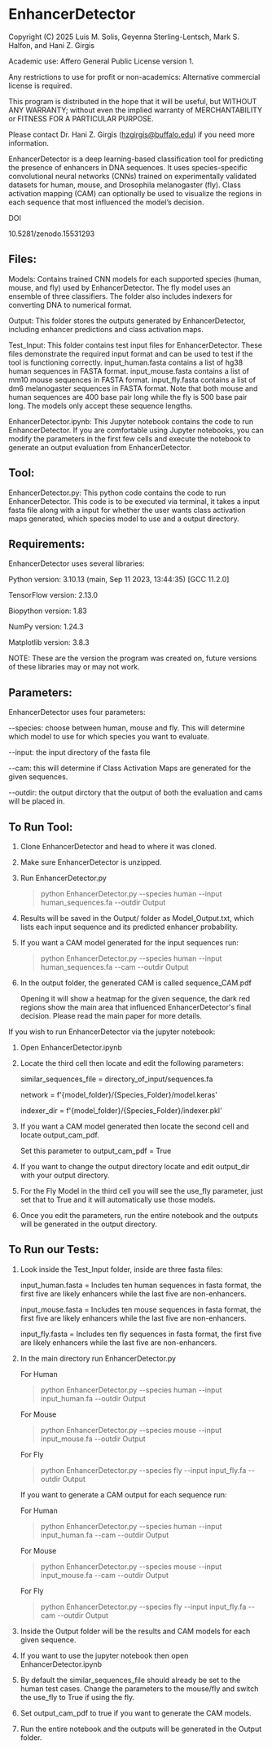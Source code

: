 # EnhancerDetector

Copyright (C) 2025 Luis M. Solis, Geyenna Sterling-Lentsch, Mark S. Halfon, and Hani Z. Girgis

Academic use: Affero General Public License version 1.

Any restrictions to use for profit or non-academics: Alternative commercial license is required.

This program is distributed in the hope that it will be useful, but WITHOUT ANY WARRANTY; without even the implied warranty of MERCHANTABILITY or FITNESS FOR A PARTICULAR PURPOSE.

Please contact Dr. Hani Z. Girgis (hzgirgis@buffalo.edu) if you need more information.

EnhancerDetector is a deep learning-based classification tool for predicting the presence of enhancers in DNA sequences. It uses species-specific convolutional neural networks (CNNs) trained on experimentally validated datasets for human, mouse, and Drosophila melanogaster (fly). Class activation mapping (CAM) can optionally be used to visualize the regions in each sequence that most influenced the model’s decision.

DOI

10.5281/zenodo.15531293

## Files:
Models: Contains trained CNN models for each supported species (human, mouse, and fly) used by EnhancerDetector. The fly model uses an ensemble of three classifiers. The folder also includes indexers for converting DNA to numerical format.

Output: This folder stores the outputs generated by EnhancerDetector, including enhancer predictions and class activation maps.

Test_Input: This folder contains test input files for EnhancerDetector. These files demonstrate the required input format and can be used to test if the tool is functioning correctly. input_human.fasta contains a list of hg38 human sequences in FASTA format. input_mouse.fasta contains a list of mm10 mouse sequences in FASTA format. input_fly.fasta contains a list of dm6 melanogaster sequences in FASTA format. Note that both mouse and human sequences are 400 base pair long while the fly is 500 base pair long. The models only accept these sequence lengths.

EnhancerDetector.ipynb: This Jupyter notebook contains the code to run EnhancerDetector. If you are comfortable using Jupyter notebooks, you can modify the parameters in the first few cells and execute the notebook to generate an output evaluation from EnhancerDetector.

## Tool:
EnhancerDetector.py: This python code contains the code to run EnhancerDetector. This code is to be executed via terminal, it takes a input fasta file along with a input for whether the user wants class activation maps generated, which species model to use and a output directory.

## Requirements:
EnhancerDetector uses several libraries:

Python version: 3.10.13 (main, Sep 11 2023, 13:44:35) [GCC 11.2.0]

TensorFlow version: 2.13.0

Biopython version: 1.83

NumPy version: 1.24.3

Matplotlib version: 3.8.3

NOTE: These are the version the program was created on, future versions of these libraries may or may not work.

## Parameters:
EnhancerDetector uses four parameters:

--species: choose between human, mouse and fly. This will determine which model to use for which species you want to evaluate.

--input: the input directory of the fasta file

--cam: this will determine if Class Activation Maps are generated for the given sequences.

--outdir: the output dirctory that the output of both the evaluation and cams will be placed in.

## To Run Tool:
1. Clone EnhancerDetector and head to where it was cloned.

2. Make sure EnhancerDetector is unzipped.

3. Run EnhancerDetector.py
   > python EnhancerDetector.py --species human --input human_sequences.fa --outdir Output

4. Results will be saved in the Output/ folder as Model_Output.txt, which lists each input sequence and its predicted enhancer probability.

5. If you want a CAM model generated for the input sequences run:
   > python EnhancerDetector.py --species human --input human_sequences.fa --cam --outdir Output

6. In the output folder, the generated CAM is called sequence_CAM.pdf

   Opening it will show a heatmap for the given sequence, the dark red regions show the main area that influenced EnhancerDetector's final decision. Please read the main paper for more details.

If you wish to run EnhancerDetector via the jupyter notebook:

1. Open EnhancerDetector.ipynb

2. Locate the third cell then locate and edit the following parameters:

   similar_sequences_file = directory_of_input/sequences.fa
   
   network = f'{model_folder}/{Species_Folder}/model.keras'
   
   indexer_dir      = f'{model_folder}/{Species_Folder}/indexer.pkl'

4. If you want a CAM model generated then locate the second cell and locate output_cam_pdf.

    Set this parameter to output_cam_pdf = True

5. If you want to change the output directory locate and edit output_dir with your output directory.

6. For the Fly Model in the third cell you will see the use_fly parameter, just set that to True and it will automatically use those models.

7. Once you edit the parameters, run the entire notebook and the outputs will be generated in the output directory.

## To Run our Tests:
1. Look inside the Test_Input folder, inside are three fasta files:

   input_human.fasta = Includes ten human sequences in fasta format, the first five are likely enhancers while the last five are non-enhancers.

   input_mouse.fasta = Includes ten mouse sequences in fasta format, the first five are likely enhancers while the last five are non-enhancers.

   input_fly.fasta = Includes ten fly sequences in fasta format, the first five are likely enhancers while the last five are non-enhancers.

3. In the main directory run EnhancerDetector.py
   
   For Human
   > python EnhancerDetector.py --species human --input input_human.fa --outdir Output

   For Mouse
   > python EnhancerDetector.py --species mouse --input input_mouse.fa --outdir Output

   For Fly
   > python EnhancerDetector.py --species fly --input input_fly.fa --outdir Output

   If you want to generate a CAM output for each sequence run:
   
   For Human
   > python EnhancerDetector.py --species human --input input_human.fa --cam --outdir Output

   For Mouse
   > python EnhancerDetector.py --species mouse --input input_mouse.fa --cam --outdir Output

   For Fly
   > python EnhancerDetector.py --species fly --input input_fly.fa --cam --outdir Output

5. Inside the Output folder will be the results and CAM models for each given sequence.

6. If you want to use the jupyter notebook then open EnhancerDetector.ipynb

7. By default the similar_sequences_file should already be set to the human test cases. Change the parameters to the mouse/fly and switch the use_fly to True if using the fly.

8. Set output_cam_pdf to true if you want to generate the CAM models.

9. Run the entire notebook and the outputs will be generated in the Output folder.
